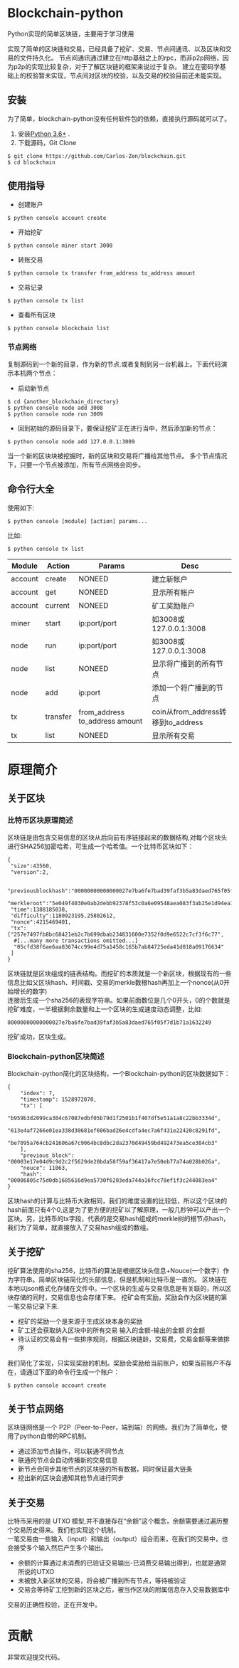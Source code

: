 # Blockchain-python

Python实现的简单区块链，主要用于学习使用

实现了简单的区块链和交易，已经具备了挖矿、交易、节点间通讯、以及区块和交易的文件持久化。
节点间通讯通过建立在http基础之上的rpc，而非p2p网络，因为p2p的实现比较复杂，对于了解区块链的框架来说过于复杂。
建立在密码学基础上的校验暂未实现，节点间对区块的校验，以及交易的校验目前还未能实现。

## 安装

为了简单，blockchain-python没有任何软件包的依赖，直接执行源码就可以了。

1. 安装[Python 3.6+](https://www.python.org/downloads/) . 
2. 下载源码，Git Clone 
```
$ git clone https://github.com/Carlos-Zen/blockchain.git
$ cd blockchain
```

## 使用指导

- 创建账户
```
$ python console account create
```
- 开始挖矿
```
$ python console miner start 3008
```
- 转账交易
```
$ python console tx transfer from_address to_address amount
```
- 交易记录
```
$ python console tx list
```
- 查看所有区块
```
$ python console blockchain list
```

### 节点网络

复制源码到一个新的目录，作为新的节点.或者复制到另一台机器上。下面代码演示本机两个节点：
- 启动新节点   
```
$ cd {another_blockchain_directory}
$ python console node add 3008 
$ python console node run 3009
```
- 回到初始的源码目录下，要保证挖矿正在进行当中，然后添加新的节点：   
```
$ python console node add 127.0.0.1:3009
```
当一个新的区块块被挖掘时，新的区块和交易将广播给其他节点。
多个节点情况下，只要一个节点被添加，所有节点网络会同步。

## 命令行大全
使用如下:   
```
$ python console [module] [action] params...
```
比如:
```
$ python console tx list
```

|  Module  |  Action    |  Params                            |  Desc                                            |
|----------|------------|------------------------------------|--------------------------------------------------|
| account  |  create    |  NONEED                            |  建立新帐户                                       |
| account  |  get       |  NONEED                            |  显示所有帐户                                     |
| account  |  current   |  NONEED                            |  矿工奖励账户                                     |
| miner    |  start     |  ip:port/port                      |  如3008或127.0.0.1:3008                          |
| node     |  run       |  ip:port/port                      |  如3008或127.0.0.1:3008                          |
| node     |  list      |  NONEED                            |  显示将广播到的所有节点                            |
| node     |  add       |  ip:port                           |  添加一个将广播到的节点                            |
| tx       |  transfer  |  from_address to_address   amount  |  coin从from_address转移到to_address               |
| tx       |  list      |  NONEED                            |  显示所有交易                                     |

# 原理简介 

## 关于区块

### 比特币区块原理简述

区块链是由包含交易信息的区块从后向前有序链接起来的数据结构,对每个区块头进行SHA256加密哈希，可生成一个哈希值。一个比特币区块如下：   
```
{
 "size":43560,
 "version":2,

 "previousblockhash":"00000000000000027e7ba6fe7bad39faf3b5a83daed765f05f7d1b71a1632249",
 "merkleroot":"5e049f4030e0ab2debb92378f53c0a6e09548aea083f3ab25e1d94ea1155e29d",
 "time":1388185038,
 "difficulty":1180923195.25802612,
 "nonce":4215469401,
 "tx":["257e7497fb8bc68421eb2c7b699dbab234831600e7352f0d9e6522c7cf3f6c77",
  #[...many more transactions omitted...]
  "05cfd38f6ae6aa83674cc99e4d75a1458c165b7ab84725eda41d018a09176634"
 ]
}
```
区块链就是区块组成的链表结构。而挖矿的本质就是一个新区块，根据现有的一些信息比如父区块hash、时间戳、交易的merkle数根hash再加上一个nonce(从0开始增长的数字)    
连接后生成一个sha256的表现字符串。如果前面数位是几个0开头，0的个数就是挖矿难度，一半根据剩余数量和上一个区块的生成速度动态调整，比如:   
```
00000000000000027e7ba6fe7bad39faf3b5a83daed765f05f7d1b71a1632249
```
挖矿成功，区块生成。   

### Blockchain-python区块简述

Blockchain-python简化的区块结构，一个Blockchain-python的区块数据如下：
```
{
	"index": 7,
	"timestamp": 1528972070,
	"tx": [
        "b959b3d2099ca304c67087edbf05b79d1f2501b1f407df5e51a1a8c22bb3334d",
        "613e4af7266e01ea338d30681ef606bad26e4cdfa4ec7a6f431e22420c8291fd",
        "be7095a764cb241606a67c9064bc8dbc2da2370d49459bd492473ea5ce304cb3"
    ],
	"previous_block": "00003e17e04d9c9d2c2f5629de20bda58f59af36417a7e50eb77a74a028b026a",
	"nouce": 11063,
	"hash": "00006805c75d0db1685616d9ea5730f6203eda744a16fcc78ef1f3c244083ea4"
}
```
区块hash的计算与比特币大致相同，我们的难度设置的比较低，所以这个区块的hash前面只有4个0,这是为了更方便的挖矿以了解原理，一般几秒钟可以产出一个区块。另，比特币的tx字段，代表的是交易hash组成的merkle树的根节点hash，我们为了简单，就直接放入了交易hash组成的数组。   

## 关于挖矿

挖矿算法使用的sha256，比特币的算法是根据区块头信息+Nouce(一个数字）作为字符串。简单区块链简化的头部信息，但是机制和比特币是一直的。
区块链在本地以json格式化存储在文件中。一个区块的生成与交易信息是有关联的，所以区块存储的同时，交易信息也会存储下来。
挖矿会有奖励，奖励会作为区块链的第一笔交易记录下来.
- 挖矿的奖励一个是来源于生成区块本身的奖励
- 矿工还会获取纳入区块中的所有交易 输入的金额-输出的金额 的金额
- 待认证的交易会有一些排序规则，根据区块链龄，交易费，交易金额等来做排序

我们简化了实现，只实现奖励的机制。奖励会奖励给当前账户，如果当前账户不存在，请通过下面的命令行生成一个账户：
```
$ python console account create
```

## 关于节点网络

区块链网络是一个 P2P（Peer-to-Peer，端到端）的网络。我们为了简单化，使用了python自带的RPC机制。   
- 通过添加节点操作，可以联通不同节点   
- 联通的节点会自动传播新的交易信息
- 新节点会同步其他节点的区块链的所有数据，同时保证最大链条
- 挖出新的区块会通知其他节点进行同步   

## 关于交易

比特币采用的是 UTXO 模型,并不直接存在“余额”这个概念，余额需要通过遍历整个交易历史得来。我们也实现这个机制。   
一笔交易由一些输入（input）和输出（output）组合而来，在我们的交易中，也会接受多个输入然后产生多个输出。   
- 余额的计算通过未消费的已验证交易输出-已消费交易输出得到，也就是通常所说的UTXO   
- 未被放入新区块的交易，将会被广播到所有节点，等待被验证   
- 交易会等待矿工挖到新的区块之后，被当作区块的附属信息存入交易数据库中   

交易的正确性校验，正在开发中。   

# 贡献

非常欢迎提交代码。

